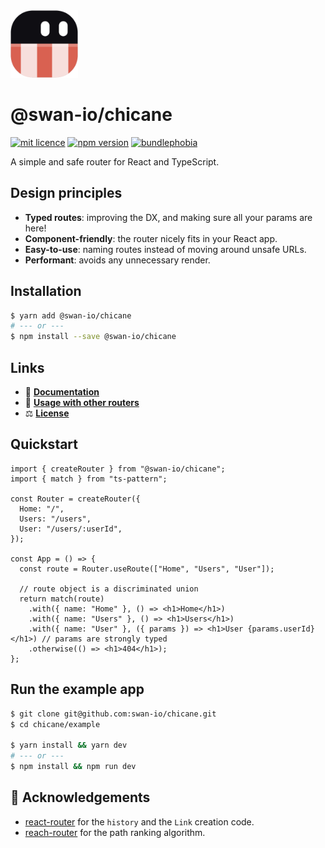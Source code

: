 <img width="108" alt="@swan-io/chicane logo" src="https://github.com/swan-io/chicane/blob/main/docs/static/img/logo.svg?raw=true">

# @swan-io/chicane

[![mit licence](https://img.shields.io/dub/l/vibe-d.svg?style=for-the-badge)](https://github.com/swan-io/chicane/blob/main/LICENSE)
[![npm version](https://img.shields.io/npm/v/@swan-io/chicane?style=for-the-badge)](https://www.npmjs.org/package/@swan-io/chicane)
[![bundlephobia](https://img.shields.io/bundlephobia/minzip/@swan-io/chicane?label=size&style=for-the-badge)](https://bundlephobia.com/result?p=@swan-io/chicane)

A simple and safe router for React and TypeScript.

## Design principles

- **Typed routes**: improving the DX, and making sure all your params are here!
- **Component-friendly**: the router nicely fits in your React app.
- **Easy-to-use**: naming routes instead of moving around unsafe URLs.
- **Performant**: avoids any unnecessary render.

## Installation

```bash
$ yarn add @swan-io/chicane
# --- or ---
$ npm install --save @swan-io/chicane
```

## Links

- 📘 [**Documentation**](https://swan-io.github.io/chicane)
- 📗 [**Usage with other routers**](./ADOPTION.md)
- ⚖️ [**License**](./LICENSE)

## Quickstart

```tsx
import { createRouter } from "@swan-io/chicane";
import { match } from "ts-pattern";

const Router = createRouter({
  Home: "/",
  Users: "/users",
  User: "/users/:userId",
});

const App = () => {
  const route = Router.useRoute(["Home", "Users", "User"]);

  // route object is a discriminated union
  return match(route)
    .with({ name: "Home" }, () => <h1>Home</h1>)
    .with({ name: "Users" }, () => <h1>Users</h1>)
    .with({ name: "User" }, ({ params }) => <h1>User {params.userId}</h1>) // params are strongly typed
    .otherwise(() => <h1>404</h1>);
};
```

## Run the example app

```bash
$ git clone git@github.com:swan-io/chicane.git
$ cd chicane/example

$ yarn install && yarn dev
# --- or ---
$ npm install && npm run dev
```

## 🙌 Acknowledgements

- [react-router](https://github.com/remix-run/react-router) for the `history` and the `Link` creation code.
- [reach-router](https://github.com/reach/router) for the path ranking algorithm.
